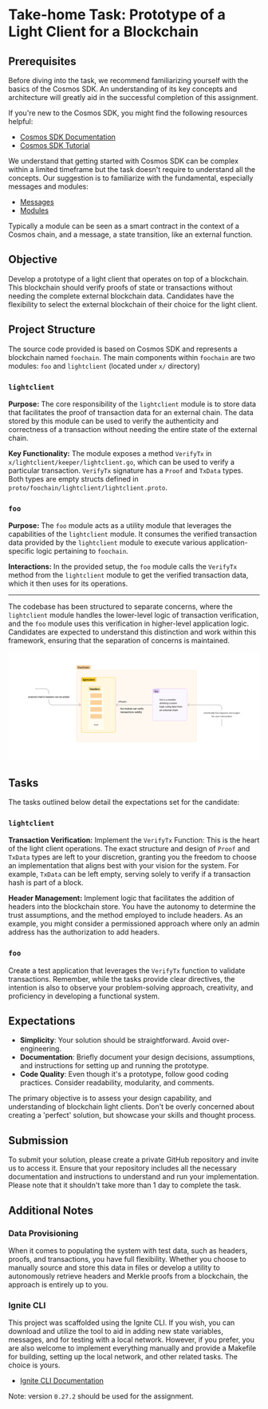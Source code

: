 # Take-home Task: Prototype of a Light Client for a Blockchain

## Prerequisites
Before diving into the task, we recommend familiarizing yourself with the basics of the Cosmos SDK. An understanding 
of its key concepts and architecture will greatly aid in the successful completion of this assignment.

If you're new to the Cosmos SDK, you might find the following resources helpful:

- [Cosmos SDK Documentation](https://docs.cosmos.network/v0.47/learn/intro/overview)
- [Cosmos SDK Tutorial](https://tutorials.cosmos.network/academy/0-welcome/)

We understand that getting started with Cosmos SDK can be complex within a limited timeframe but the task doesn't require to understand all the concepts. Our suggestion is to familiarize with the fundamental, especially messages and modules:

- [Messages](https://tutorials.cosmos.network/academy/2-cosmos-concepts/4-messages.html)
- [Modules](https://tutorials.cosmos.network/academy/2-cosmos-concepts/5-modules.html)

Typically a module can be seen as a smart contract in the context of a Cosmos chain, and a message, a state transition, like an external function.

## Objective

Develop a prototype of a light client that operates on top of a blockchain. This blockchain should verify proofs of 
state or transactions without needing the complete external blockchain data. Candidates have the flexibility to 
select the external blockchain of their choice for the light client.

## Project Structure

The source code provided is based on Cosmos SDK and represents a blockchain named `foochain`. The main components 
within `foochain` are two modules: `foo` and `lightclient` (located under `x/` directory)

### `lightclient`

**Purpose:** The core responsibility of the `lightclient` module is to store data that facilitates the proof of 
transaction data for an external chain. The data stored by this module can be used to verify the authenticity and 
correctness of a transaction without needing the entire state of the external chain.

**Key Functionality:** The module exposes a method `VerifyTx` in `x/lightclient/keeper/lightclient.go`, which can be 
used to verify a particular 
transaction. `VerifyTx` signature has a `Proof` and `TxData` types. Both types are empty structs defined in 
`proto/foochain/lightclient/lightclient.proto`.

### `foo`

**Purpose:**
The `foo` module acts as a utility module that leverages the capabilities of the `lightclient` module. It consumes the 
verified transaction data provided by the `lightclient` module to execute various application-specific logic 
pertaining to `foochain`.

**Interactions:**
In the provided setup, the `foo` module calls the `VerifyTx` method from the `lightclient` module to get the verified 
transaction data, which it then uses for its operations.

---

The codebase has been structured to separate concerns, where the `lightclient` module handles the lower-level logic of 
transaction verification, and the `foo` module uses this verification in higher-level application logic. Candidates 
are expected to understand this distinction and work within this framework, ensuring that the separation of concerns 
is maintained.

![diagram](diagram.png)

## Tasks

The tasks outlined below detail the expectations set for the candidate:


### `lightclient`

**Transaction Verification:**
Implement the `VerifyTx` Function: This is the heart of the light client operations. The exact structure and design 
of `Proof` and `TxData` types are left to your discretion,
granting you the freedom to choose an implementation that aligns best with your vision for the system. For example, 
`TxData` can be left empty, serving solely to verify if a transaction hash is part of a block.

**Header Management:**
Implement logic that facilitates the addition of headers into the blockchain store.
You have the autonomy to determine the trust assumptions, and the method employed to include headers. As an example, 
you might consider a permissioned approach where only an admin address has the authorization to add headers.


### `foo`

Create a test application that leverages the `VerifyTx` function to validate transactions.
Remember, while the tasks provide clear directives, the intention is also to observe your problem-solving approach, 
creativity, and proficiency in developing a functional system.

## Expectations

- **Simplicity**: Your solution should be straightforward. Avoid over-engineering.
- **Documentation**: Briefly document your design decisions, assumptions, and instructions for setting up and 
  running the
prototype.
- **Code Quality**: Even though it's a prototype, follow good coding practices. Consider readability, modularity, and
comments.

The primary objective is to assess your design capability, and understanding of blockchain light clients. Don't be 
overly concerned about creating a 'perfect' solution, but showcase your skills and thought process.

## Submission
To submit your solution, please create a private GitHub repository and invite us to access it. Ensure that your 
repository includes all the necessary documentation and instructions to understand and run your implementation.
Please note that it shouldn't take more than 1 day to complete the task.

## Additional Notes

### Data Provisioning

When it comes to populating the system with test data, such as headers, proofs, and transactions, you have full 
flexibility. Whether you choose to manually source and store this data in files or develop a utility to autonomously 
retrieve headers and Merkle proofs from a blockchain, the approach is entirely up to you.

### Ignite CLI

This project was scaffolded using the Ignite CLI. If you wish, you can download and utilize the tool to aid in 
adding new state variables, messages, and for testing with a local network. However, if you prefer, you are also 
welcome to implement everything manually and provide a Makefile for building, setting up the local network, and 
other related tasks. The choice is yours.

- [Ignite CLI Documentation](https://docs.ignite.com/)

Note: version `0.27.2` should be used for the assignment.